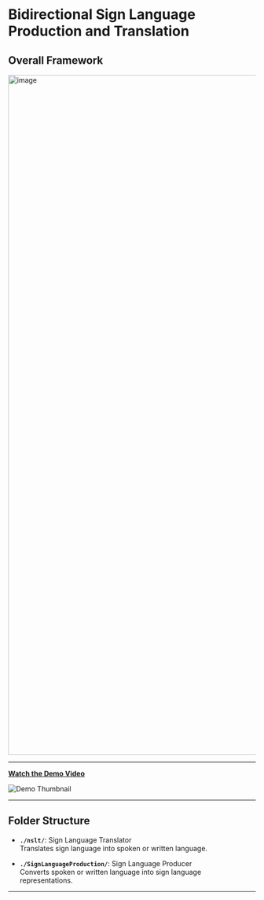 # Bidirectional Sign Language Production and Translation

## Overall Framework

<img width="1382" alt="image" src="https://github.com/user-attachments/assets/ea35c79a-4545-40d4-ba78-fc9444534c3f" />

---

**[Watch the Demo Video](https://www.youtube.com/watch?v=8060YwXrofQ&t=14s)**

![Demo Thumbnail](https://img.youtube.com/vi/8060YwXrofQ/0.jpg)

---

## Folder Structure

- **`./nslt/`**: Sign Language Translator  
  Translates sign language into spoken or written language.

- **`./SignLanguageProduction/`**: Sign Language Producer  
  Converts spoken or written language into sign language representations.

---

